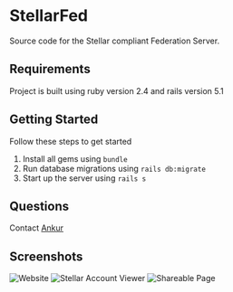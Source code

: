 # StellarFed

Source code for the Stellar compliant Federation Server.

## Requirements

Project is built using ruby version 2.4 and rails version 5.1

## Getting Started

Follow these steps to get started

1. Install all gems using `bundle`
1. Run database migrations using `rails db:migrate`
1. Start up the server using `rails s`

## Questions

Contact [Ankur](mailto:ankur@encoredevlabs.com)

## Screenshots

![Website](https://user-images.githubusercontent.com/498669/36079646-6fa5baf2-0f53-11e8-95ac-8f4c74c616c2.png)
![Stellar Account Viewer](https://user-images.githubusercontent.com/498669/36080764-83940694-0f63-11e8-84bc-5ccbe74dc7d7.png)
![Shareable Page](https://user-images.githubusercontent.com/498669/36079648-6fc5c982-0f53-11e8-8b16-2dc2a5b8f8b7.png)
